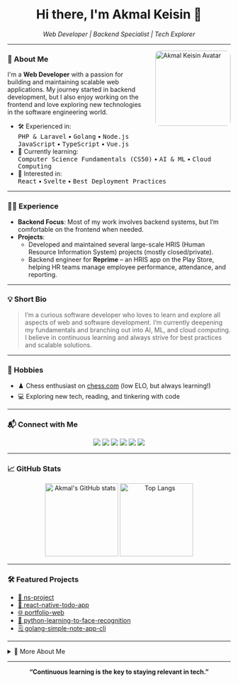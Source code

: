 <!-- Hi there 👋 I'm Akmal Keisin! -->

<h1 align="center">Hi there, I'm Akmal Keisin 👋</h1>
<p align="center">
  <em>Web Developer | Backend Specialist | Tech Explorer</em>
</p>

---

<img align="right" src="https://avatars.githubusercontent.com/u/133474305?v=4" width="170" style="border-radius: 10px; margin-left: 20px; margin-bottom: 16px;" alt="Akmal Keisin Avatar"/>

### 🚀 About Me

I'm a <b>Web Developer</b> with a passion for building and maintaining scalable web applications. My journey started in backend development, but I also enjoy working on the frontend and love exploring new technologies in the software engineering world.

- 🛠️ Experienced in:  
  <kbd>PHP & Laravel</kbd> • <kbd>Golang</kbd> • <kbd>Node.js</kbd>  
  <kbd>JavaScript</kbd> • <kbd>TypeScript</kbd> • <kbd>Vue.js</kbd>
- 🌱 Currently learning:  
  <kbd>Computer Science Fundamentals (CS50)</kbd> • <kbd>AI & ML</kbd> • <kbd>Cloud Computing</kbd>
- 🎯 Interested in:  
  <kbd>React</kbd> • <kbd>Svelte</kbd> • <kbd>Best Deployment Practices</kbd>

---

### 🧑‍💻 Experience

- **Backend Focus**: Most of my work involves backend systems, but I’m comfortable on the frontend when needed.
- **Projects**:
  - Developed and maintained several large-scale HRIS (Human Resource Information System) projects (mostly closed/private).
  - Backend engineer for <b>Reprime</b> – an HRIS app on the Play Store, helping HR teams manage employee performance, attendance, and reporting.

---

### 💡 Short Bio

> I’m a curious software developer who loves to learn and explore all aspects of web and software development. I’m currently deepening my fundamentals and branching out into AI, ML, and cloud computing. I believe in continuous learning and always strive for best practices and scalable solutions.

---

### 🌟 Hobbies

- ♟️ Chess enthusiast on [chess.com](https://www.chess.com/) (low ELO, but always learning!)
- 💻 Exploring new tech, reading, and tinkering with code

---

### 📬 Connect with Me

<p align="center">
  <a href="mailto:akmalkeisin@gmail.com"><img src="https://img.shields.io/badge/-Email-red?style=flat-square&logo=gmail&logoColor=white"/></a>
  <a href="https://www.linkedin.com/in/akmal-keisin-a-536102265/"><img src="https://img.shields.io/badge/-LinkedIn-blue?style=flat-square&logo=linkedin&logoColor=white"/></a>
  <a href="https://github.com/Akmal-Keisin"><img src="https://img.shields.io/badge/-GitHub-black?style=flat-square&logo=github&logoColor=white"/></a>
  <a href="https://gitlab.com/akmal-keisin"><img src="https://img.shields.io/badge/-GitLab-orange?style=flat-square&logo=gitlab&logoColor=white"/></a>
  <a href="https://www.instagram.com/akmal_keisin/"><img src="https://img.shields.io/badge/-Instagram-purple?style=flat-square&logo=instagram&logoColor=white"/></a>
  <a href="https://www.threads.com/@akmal_keisin"><img src="https://img.shields.io/badge/-Threads-black?style=flat-square&logo=threads&logoColor=white"/></a>
</p>

---

### 📈 GitHub Stats

<p align="center">
  <img src="https://github-readme-stats.vercel.app/api?username=Akmal-Keisin&show_icons=true&theme=radical" alt="Akmal's GitHub stats" height="165"/>
  <img src="https://github-readme-stats.vercel.app/api/top-langs/?username=Akmal-Keisin&layout=compact&theme=radical" alt="Top Langs" height="165"/>
</p>

---

### 🛠️ Featured Projects

- [📝 ns-project](https://github.com/Akmal-Keisin/ns-project)
- [📱 react-native-todo-app](https://github.com/Akmal-Keisin/react-native-todo-app)
- [🌐 portfolio-web](https://github.com/Akmal-Keisin/portfolio-web)
- [🤖 python-learning-to-face-recognition](https://github.com/Akmal-Keisin/python-learning-to-face-recognition)
- [🗒️ golang-simple-note-app-cli](https://github.com/Akmal-Keisin/golang-simple-note-app-cli)

---

<details>
  <summary>📜 More About Me</summary>
  <ul>
    <li>💬 Ask me about web backends, Laravel, Golang, Vue.js, or anything tech-related!</li>
    <li>🔭 I’m open to collaboration and interesting open-source projects.</li>
    <li>🌱 Always eager to learn new things and connect with like-minded people!</li>
  </ul>
</details>

---

<p align="center">
  <b>“Continuous learning is the key to staying relevant in tech.”</b>
</p>
